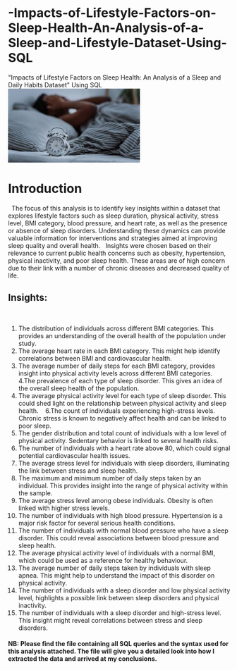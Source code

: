 # -Impacts-of-Lifestyle-Factors-on-Sleep-Health-An-Analysis-of-a-Sleep-and-Lifestyle-Dataset-Using-SQL
"Impacts of Lifestyle Factors on Sleep Health: An Analysis of a Sleep and Daily Habits Dataset" Using SQL
![!](06384911-21FA-4F2D-9DBD-61997F6A8CE3.jpeg)
 
# Introduction 
 
The focus of this analysis is to identify key insights within a dataset that explores lifestyle factors such as sleep duration, physical activity, stress level, BMI category, blood pressure, and heart rate, as well as the presence or absence of sleep disorders. Understanding these dynamics can provide valuable information for interventions and strategies aimed at improving sleep quality and overall health.
 
Insights were chosen based on their relevance to current public health concerns such as obesity, hypertension, physical inactivity, and poor sleep health. These areas are of high concern due to their link with a number of chronic diseases and decreased quality of life.
 
## Insights:
 
1. The distribution of individuals across different BMI categories. This provides an understanding of the overall health of the population under study.
 
2. The average heart rate in each BMI category. This might help identify correlations between BMI and cardiovascular health.
 
3. The average number of daily steps for each BMI category, provides insight into physical activity levels across different BMI categories.
 
4.The prevalence of each type of sleep disorder. This gives an idea of the overall sleep health of the population.
 
5. The average physical activity level for each type of sleep disorder. This could shed light on the relationship between physical activity and sleep health.
   
6.The count of individuals experiencing high-stress levels. Chronic stress is known to negatively affect health and can be linked to poor sleep.
 
7. The gender distribution and total count of individuals with a low level of physical activity. Sedentary behavior is linked to several health risks.
   
8. The number of individuals with a heart rate above 80, which could signal potential cardiovascular health issues.
 
9. The average stress level for individuals with sleep disorders, illuminating the link between stress and sleep health.
 
10. The maximum and minimum number of daily steps taken by an individual. This provides insight into the range of physical activity within the sample.
    
11. The average stress level among obese individuals. Obesity is often linked with higher stress levels.
 
12. The number of individuals with high blood pressure. Hypertension is a major risk factor for several serious health conditions.
 
13. The number of individuals with normal blood pressure who have a sleep disorder. This could reveal associations between blood pressure and sleep health.
 
14. The average physical activity level of individuals with a normal BMI, which could be used as a reference for healthy behaviour.
 
15. The average number of daily steps taken by individuals with sleep apnea. This might help to understand the impact of this disorder on physical activity.
 
16. The number of individuals with a sleep disorder and low physical activity level, highlights a possible link between sleep disorders and physical inactivity.
 
17. The number of individuals with a sleep disorder and high-stress level. This insight might reveal correlations between stress and sleep disorders.
 
 
#### NB: Please find the file containing all SQL queries and the syntax used for this analysis attached. The file will give you a detailed look into how I extracted the data and arrived at my conclusions.

